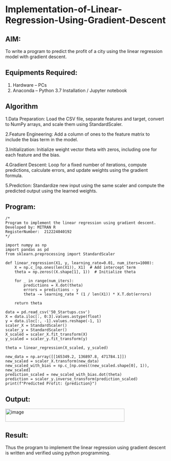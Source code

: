 # Implementation-of-Linear-Regression-Using-Gradient-Descent

## AIM:
To write a program to predict the profit of a city using the linear regression model with gradient descent.

## Equipments Required:
1. Hardware – PCs
2. Anaconda – Python 3.7 Installation / Jupyter notebook

## Algorithm
1.Data Preparation: Load the CSV file, separate features and target, convert to NumPy arrays, and scale them using StandardScaler.

2.Feature Engineering: Add a column of ones to the feature matrix to include the bias term in the model.

3.Initialization: Initialize weight vector theta with zeros, including one for each feature and the bias.

4.Gradient Descent: Loop for a fixed number of iterations, compute predictions, calculate errors, and update weights using the gradient formula.

5.Prediction: Standardize new input using the same scaler and compute the predicted output using the learned weights.

## Program:
```
/*
Program to implement the linear regression using gradient descent.
Developed by: MITRAN R
RegisterNumber:  212224040192
*/
```
```
import numpy as np
import pandas as pd
from sklearn.preprocessing import StandardScaler

def linear_regression(X1, y, learning_rate=0.01, num_iters=1000):
    X = np.c_[np.ones(len(X1)), X1]  # Add intercept term
    theta = np.zeros((X.shape[1], 1))  # Initialize theta

    for _ in range(num_iters):
        predictions = X.dot(theta)
        errors = predictions - y
        theta -= learning_rate * (1 / len(X1)) * X.T.dot(errors)

    return theta

data = pd.read_csv('50_Startups.csv')
X = data.iloc[:, 0:3].values.astype(float)
y = data.iloc[:, -1].values.reshape(-1, 1)
scaler_X = StandardScaler()
scaler_y = StandardScaler()
X_scaled = scaler_X.fit_transform(X)
y_scaled = scaler_y.fit_transform(y)

theta = linear_regression(X_scaled, y_scaled)

new_data = np.array([[165349.2, 136897.8, 471784.1]])
new_scaled = scaler_X.transform(new_data)
new_scaled_with_bias = np.c_[np.ones((new_scaled.shape[0], 1)), new_scaled]
prediction_scaled = new_scaled_with_bias.dot(theta)
prediction = scaler_y.inverse_transform(prediction_scaled)
print(f"Predicted Profit: {prediction}")
```
## Output:

<img width="373" height="41" alt="image" src="https://github.com/user-attachments/assets/91b0db17-6aa5-40f3-a84c-8b3fb338b9bf" />

## Result:
Thus the program to implement the linear regression using gradient descent is written and verified using python programming.
